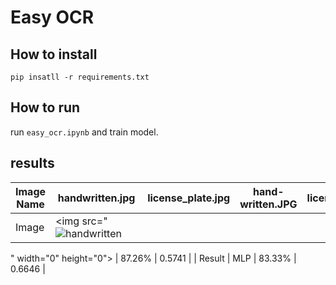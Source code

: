 # Easy OCR

## How to install
```
pip insatll -r requirements.txt
```

## How to run

run  ```easy_ocr.ipynb``` and train model.

## results

| Image Name    | handwritten.jpg   | license_plate.jpg | hand-written.JPG     | license_plate.jpg     |
| -------       | ---               | ---               | -----                |  -----                |
|   Image       |<img src="![handwritten](https://github.com/SajedehGharabadian/Deep_Learning_Pylearn7/assets/76538787/4aa2046f-3db4-4495-a9ba-c3b6cc230dc9)
" width="0" height="0">
        | 87.26%   | 0.5741    |
|   Result      |    MLP      | 83.33%   | 0.6646    |

